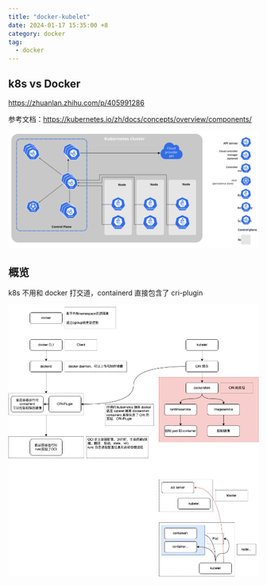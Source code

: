 ```yaml
---
title: "docker-kubelet"
date: 2024-01-17 15:35:00 +8
category: docker
tag:
  - docker
---
```


## k8s vs Docker

https://zhuanlan.zhihu.com/p/405991286

参考文档：https://kubernetes.io/zh/docs/concepts/overview/components/

![components-of-kubernetes](./assets/components-of-kubernetes.svg)

## 概览

k8s 不用和 docker 打交道，containerd 直接包含了 cri-plugin

![kubernetes&&docker.drawio](./assets/kubernetes&&docker.drawio.png)
